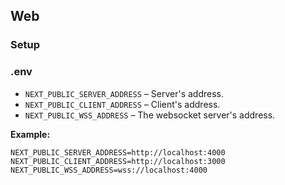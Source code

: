 ## Web

### Setup

### .env

- `NEXT_PUBLIC_SERVER_ADDRESS` – Server's address.
- `NEXT_PUBLIC_CLIENT_ADDRESS` – Client's address.
- `NEXT_PUBLIC_WSS_ADDRESS` – The websocket server's address.

**Example:**

```
NEXT_PUBLIC_SERVER_ADDRESS=http://localhost:4000
NEXT_PUBLIC_CLIENT_ADDRESS=http://localhost:3000
NEXT_PUBLIC_WSS_ADDRESS=wss://localhost:4000
```
